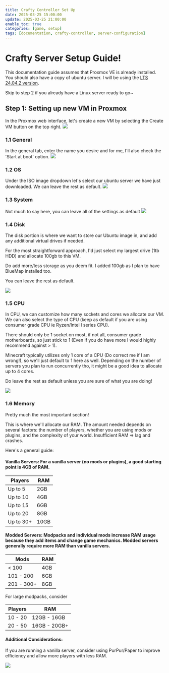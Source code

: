 ```yaml
---
title: Crafty Controller Set Up
date: 2025-03-25 15:00:00
update: 2025-03-25 21:00:00
enable_toc: true
categories: [game, setup]
tags: [documentation, crafty-controller, server-configuration]
---
```


# Crafty Server Setup Guide!

This documentation guide assumes that Proxmox VE is already installed. You should also have a copy of ubuntu server. I will be using the [LTS 24.04.2 version](https://ubuntu.com/download/server/thank-you?version=24.04.2&architecture=amd64&lts=true).

Skip to step 2 if you already have a Linux server ready to go~

## Step 1: Setting up new VM in Proxmox
In the Proxmox web interface, let's create a new VM by selecting the Create VM button on the top right.
![](/assets/lib/craftysetup/1.gif)

### 1.1 General
In the general tab, enter the name you desire and for me, I'll also check the 'Start at boot' option.
![](/assets/lib/craftysetup/2.png)

### 1.2 OS
Under the ISO image dropdown let's select our ubuntu server we have just downloaded.
We can leave the rest as default.
![](/assets/lib/craftysetup/3.png)

### 1.3 System
Not much to say here, you can leave all of the settings as default
![](/assets/lib/craftysetup/4.png)

### 1.4 Disk
The disk portion is where we want to store our Ubuntu image in, and add any additional virtual drives if needed.

For the most straightforward approach, I'd just select my largest drive (1tb HDD) and allocate 100gb to this VM.

Do add more/less storage as you deem fit. I added 100gb as I plan to have BlueMap installed too.

You can leave the rest as default.

![](/assets/lib/craftysetup/5.png)

### 1.5 CPU
In CPU, we can customize how many sockets and cores we allocate our VM. We can also select the type of CPU (keep as default if you are using consumer grade CPU ie Ryzen/Intel I series CPU).

There should only be 1 socket on most, if not all, consumer grade motherboards, so just stick to 1 (Even if you do have more I would highly recommend against > 1).

Minecraft typically utilizes only 1 core of a CPU (Do correct me if I am wrong!), so we'll just default to 1 here as well. Depending on the number of servers you plan to run concurrently tho, it might be a good idea to allocate up to 4 cores.

Do leave the rest as default unless you are sure of what you are doing!

![](/assets/lib/craftysetup/6.png)

### 1.6 Memory
Pretty much the most important section!

This is where we'll allocate our RAM. The amount needed depends on several factors: the number of players, whether you are using mods or plugins, and the complexity of your world. Insufficient RAM => lag and crashes.

Here's a general guide:

#### Vanilla Servers: For a vanilla server (no mods or plugins), a good starting point is 4GB of RAM.

| Players   | RAM  |
| --------- | ---- |
| Up to 5   | 2GB  |
| Up to 10  | 4GB  |
| Up to 15  | 6GB  |
| Up to 20  | 8GB  |
| Up to 30+ | 10GB |

#### Modded Servers: Modpacks and individual mods increase RAM usage because they add items and change game mechanics. Modded servers generally require more RAM than vanilla servers.

| Mods       | RAM |
| ---------- | --- |
| < 100      | 4GB |
| 101 - 200  | 6GB |
| 201 - 300+ | 8GB |

For large modpacks, consider

| Players | RAM          |
| ------- | ------------ |
| 10 - 20 | 12GB - 16GB  |
| 20 - 50 | 16GB - 20GB+ |

#### Additional Considerations:

If you are running a vanilla server, consider using PurPur/Paper to improve efficiency and allow more players with less RAM.

![](/assets/lib/craftysetup/7.png)

<!-- Youtube Videos {% include embed/youtube.html id='37kjcyBDJ7s' %} -->

<!-- Local Images and GIF ![Bababoi](/assets/lib/Circle.png) -->

<!-- Local Video
<div class="video_wrapper">
  <video controls>
    <source src="/assets/lib/craftysetup/1.mp4" type="video/mp4">
    Your browser does not support video playback.
  </video>
</div>
-->

